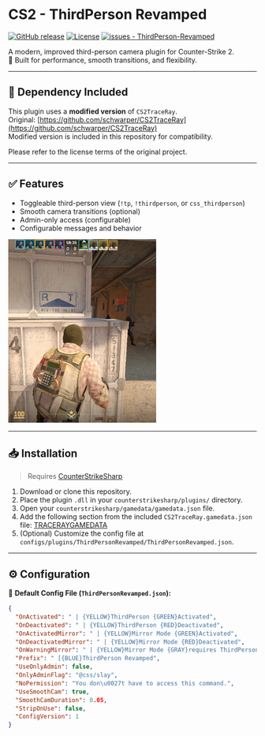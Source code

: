 # CS2 - ThirdPerson Revamped

[![GitHub release](https://img.shields.io/github/release/KKNecmi/ThirdPerson-Revamped?include_prereleases=&sort=semver&color=blue)](https://github.com/KKNecmi/ThirdPerson-Revamped/releases/)
[![License](https://img.shields.io/badge/License-GPLv3-blue)](#license)
[![issues - ThirdPerson-Revamped](https://img.shields.io/github/issues/KKNecmi/ThirdPerson-Revamped?color=darkgreen)](https://github.com/KKNecmi/ThirdPerson-Revamped/issues)

A modern, improved third-person camera plugin for Counter-Strike 2.  
🧠 Built for performance, smooth transitions, and flexibility.

---

## 🧩 Dependency Included

This plugin uses a **modified version** of `CS2TraceRay`.  
Original: [https://github.com/schwarper/CS2TraceRay](https://github.com/schwarper/CS2TraceRay)  
Modified version is included in this repository for compatibility.

Please refer to the license terms of the original project.

---

## ✅ Features

- Toggleable third-person view (`!tp`, `!thirdperson`, or `css_thirdperson`)
- Smooth camera transitions (optional)
- Admin-only access (configurable)
- Configurable messages and behavior

<p align="left"> <img src="https://github.com/KKNecmi/ThirdPerson-Revamped/blob/main/ThirdPerson/images/ScreenShotThirdPerson.png" alt="ThirdPerson Screenshot" width="300"/> </p>

---

## 📥 Installation

> Requires [CounterStrikeSharp](https://github.com/roflmuffin/CounterStrikeSharp)

1. Download or clone this repository.
2. Place the plugin `.dll` in your `counterstrikesharp/plugins/` directory.
3. Open your `counterstrikesharp/gamedata/gamedata.json` file.
4. Add the following section from the included `CS2TraceRay.gamedata.json` file:
   [TRACERAYGAMEDATA](https://raw.githubusercontent.com/KKNecmi/ThirdPerson-Revamped/refs/heads/main/CS2TraceRay/CS2TraceRay.gamedata.json)
5. (Optional) Customize the config file at `configs/plugins/ThirdPersonRevamped/ThirdPersonRevamped.json`.

---

## ⚙️ Configuration

📁 **Default Config File (`ThirdPersonRevamped.json`):**

```json
{
  "OnActivated": " | {YELLOW}ThirdPerson {GREEN}Activated",
  "OnDeactivated": " | {YELLOW}ThirdPerson {RED}Deactivated",
  "OnActivatedMirror": " | {YELLOW}Mirror Mode {GREEN}Activated",
  "OnDeactivatedMirror": " | {YELLOW}Mirror Mode {RED}Deactivated",
  "OnWarningMirror": " | {YELLOW}Mirror Mode {GRAY}requires ThirdPerson to be active!",
  "Prefix": " [{BLUE}ThirdPerson Revamped",
  "UseOnlyAdmin": false,
  "OnlyAdminFlag": "@css/slay",
  "NoPermission": "You don\u0027t have to access this command.",
  "UseSmoothCam": true,
  "SmoothCamDuration": 0.05,
  "StripOnUse": false,
  "ConfigVersion": 1
}
```

